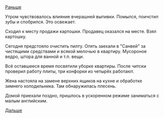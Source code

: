 [Раньше](2018.02.10.md)

Утром чувствовалось влияние вчерашней выпивки.
Помылся, поичстил зубы и спобрился. Это освежает.

Сходил к месту продажи картошки. Продавец оказался на месте. Взял картошку.

Сегодня предстояло очистить пилту. Опять заехали в "Санвей" за чистящими средствами и всякой мелочью в квартиру. Мусороное ведро, штора для ванной и т.п. вещи.

Всё оставшееся время посвятили уборке квартиры.
После читски проверил работу плиты, три конфорки из четырёх работают.

Жена настояла на замене верхних ящиков на кухне и обработке зимнего холодильника. Там обнаружилась плесень.

Домой приехали поздно, пришлось в ускоренном режиме заниматься с малым английским.

[Дальше](2018.02.12.md)